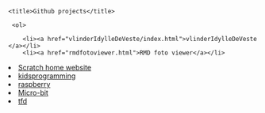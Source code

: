 
<!DOCTYPE html PUBLIC "-//W3C//DTD XHTML 1.0 Transitional//EN" "http://www.w3.org/TR/xhtml1/DTD/xhtml1-transitional.dtd">
<html xmlns="http://www.w3.org/1999/xhtml">
 
  <head>
    <meta http-equiv="Content-Type" content="text/html; charset=UTF-8" />
    
    <title>Github projects</title>
<link rel="shortcut icon" type="image/x-icon" href="favicon.ico"> 
  <link rel="stylesheet" type="text/css" href="css/index.css"></link>
  </head>
  <body>
    <div class="main_page">
    

     
     
     
     <ol>
    
     	<li><a href="vlinderIdylleDeVeste/index.html">vlinderIdylleDeVeste </a></li>
     	<li><a href="rmdfotoviewer.html">RMD foto viewer</a></li>
    
     	
    
<li><a href="scratch/website/index.html">Scratch home website</a></li>
	<li><a href="kidsprogramming/index.html">kidsprogramming</a></li>
	<li><a href="raspberry/index.html">raspberry</a></li>
	<li><a href="microbit/index.html">Micro-bit</a></li>
		<li><a href="tfwebsite/index.html">tfd</a></li>
			
		
</ol>
    </div>
    <div class="validator">
    </div>
  </body>
</html>


